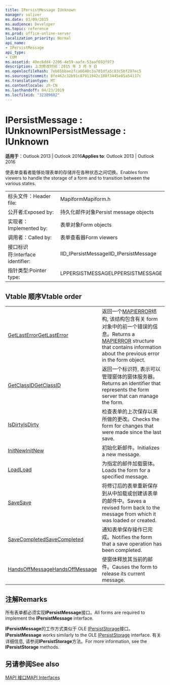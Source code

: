 ```yaml
---
title: IPersistMessage IUnknown
manager: soliver
ms.date: 03/09/2015
ms.audience: Developer
ms.topic: reference
ms.prod: office-online-server
localization_priority: Normal
api_name:
- IPersistMessage
api_type:
- COM
ms.assetid: 40ec6dd4-2206-4e59-aafe-53aaf693f973
description: 上次修改时间：2015 年 3 月 9 日
ms.openlocfilehash: 7eb65bbae2fca6648c3a701dfa5c83c5bf297ec5
ms.sourcegitcommit: 8fe462c32b91c87911942c188f3445e85a54137c
ms.translationtype: MT
ms.contentlocale: zh-CN
ms.lasthandoff: 04/23/2019
ms.locfileid: "32309602"
---
```

# <a name="ipersistmessage--iunknown"></a><span data-ttu-id="eabf6-103">IPersistMessage : IUnknown</span><span class="sxs-lookup"><span data-stu-id="eabf6-103">IPersistMessage : IUnknown</span></span>

  
  
<span data-ttu-id="eabf6-104">**适用于**：Outlook 2013 | Outlook 2016</span><span class="sxs-lookup"><span data-stu-id="eabf6-104">**Applies to**: Outlook 2013 | Outlook 2016</span></span> 
  
<span data-ttu-id="eabf6-105">使表单查看者能够处理表单的存储并在各种状态之间切换。</span><span class="sxs-lookup"><span data-stu-id="eabf6-105">Enables form viewers to handle the storage of a form and to transition between the various states.</span></span>
  
|||
|:-----|:-----|
|<span data-ttu-id="eabf6-106">标头文件：</span><span class="sxs-lookup"><span data-stu-id="eabf6-106">Header file:</span></span>  <br/> |<span data-ttu-id="eabf6-107">Mapiform</span><span class="sxs-lookup"><span data-stu-id="eabf6-107">Mapiform.h</span></span>  <br/> |
|<span data-ttu-id="eabf6-108">公开者:</span><span class="sxs-lookup"><span data-stu-id="eabf6-108">Exposed by:</span></span>  <br/> |<span data-ttu-id="eabf6-109">持久化邮件对象</span><span class="sxs-lookup"><span data-stu-id="eabf6-109">Persist message objects</span></span>  <br/> |
|<span data-ttu-id="eabf6-110">实现者：</span><span class="sxs-lookup"><span data-stu-id="eabf6-110">Implemented by:</span></span>  <br/> |<span data-ttu-id="eabf6-111">表单对象</span><span class="sxs-lookup"><span data-stu-id="eabf6-111">Form objects</span></span>  <br/> |
|<span data-ttu-id="eabf6-112">调用者：</span><span class="sxs-lookup"><span data-stu-id="eabf6-112">Called by:</span></span>  <br/> |<span data-ttu-id="eabf6-113">表单查看器</span><span class="sxs-lookup"><span data-stu-id="eabf6-113">Form viewers</span></span>  <br/> |
|<span data-ttu-id="eabf6-114">接口标识符:</span><span class="sxs-lookup"><span data-stu-id="eabf6-114">Interface identifier:</span></span>  <br/> |<span data-ttu-id="eabf6-115">IID_IPersistMessage</span><span class="sxs-lookup"><span data-stu-id="eabf6-115">IID_IPersistMessage</span></span>  <br/> |
|<span data-ttu-id="eabf6-116">指针类型:</span><span class="sxs-lookup"><span data-stu-id="eabf6-116">Pointer type:</span></span>  <br/> |<span data-ttu-id="eabf6-117">LPPERSISTMESSAGE</span><span class="sxs-lookup"><span data-stu-id="eabf6-117">LPPERSISTMESSAGE</span></span>  <br/> |
   
## <a name="vtable-order"></a><span data-ttu-id="eabf6-118">Vtable 顺序</span><span class="sxs-lookup"><span data-stu-id="eabf6-118">Vtable order</span></span>

|||
|:-----|:-----|
|[<span data-ttu-id="eabf6-119">GetLastError</span><span class="sxs-lookup"><span data-stu-id="eabf6-119">GetLastError</span></span>](ipersistmessage-getlasterror.md) <br/> |<span data-ttu-id="eabf6-120">返回一个[MAPIERROR](mapierror.md)结构, 该结构包含有关 form 对象中的前一个错误的信息。</span><span class="sxs-lookup"><span data-stu-id="eabf6-120">Returns a [MAPIERROR](mapierror.md) structure that contains information about the previous error in the form object.</span></span>  <br/> |
|[<span data-ttu-id="eabf6-121">GetClassID</span><span class="sxs-lookup"><span data-stu-id="eabf6-121">GetClassID</span></span>](ipersistmessage-getclassid.md) <br/> |<span data-ttu-id="eabf6-122">返回一个标识符, 表示可以管理窗体的窗体服务器。</span><span class="sxs-lookup"><span data-stu-id="eabf6-122">Returns an identifier that represents the form server that can manage the form.</span></span>  <br/> |
|[<span data-ttu-id="eabf6-123">IsDirty</span><span class="sxs-lookup"><span data-stu-id="eabf6-123">IsDirty</span></span>](ipersistmessage-isdirty.md) <br/> |<span data-ttu-id="eabf6-124">检查表单的上次保存以来所做的更改。</span><span class="sxs-lookup"><span data-stu-id="eabf6-124">Checks the form for changes that were made since the last save.</span></span>  <br/> |
|[<span data-ttu-id="eabf6-125">InitNew</span><span class="sxs-lookup"><span data-stu-id="eabf6-125">InitNew</span></span>](ipersistmessage-initnew.md) <br/> |<span data-ttu-id="eabf6-126">初始化新邮件。</span><span class="sxs-lookup"><span data-stu-id="eabf6-126">Initializes a new message.</span></span>  <br/> |
|[<span data-ttu-id="eabf6-127">Load</span><span class="sxs-lookup"><span data-stu-id="eabf6-127">Load</span></span>](ipersistmessage-load.md) <br/> |<span data-ttu-id="eabf6-128">为指定的邮件加载窗体。</span><span class="sxs-lookup"><span data-stu-id="eabf6-128">Loads the form for a specified message.</span></span>  <br/> |
|[<span data-ttu-id="eabf6-129">Save</span><span class="sxs-lookup"><span data-stu-id="eabf6-129">Save</span></span>](ipersistmessage-save.md) <br/> |<span data-ttu-id="eabf6-130">将修订后的表单重新保存到从中加载或创建该表单的邮件中。</span><span class="sxs-lookup"><span data-stu-id="eabf6-130">Saves a revised form back to the message from which it was loaded or created.</span></span>  <br/> |
|[<span data-ttu-id="eabf6-131">SaveCompleted</span><span class="sxs-lookup"><span data-stu-id="eabf6-131">SaveCompleted</span></span>](ipersistmessage-savecompleted.md) <br/> |<span data-ttu-id="eabf6-132">通知表单保存操作已完成。</span><span class="sxs-lookup"><span data-stu-id="eabf6-132">Notifies the form that a save operation has been completed.</span></span>  <br/> |
|[<span data-ttu-id="eabf6-133">HandsOffMessage</span><span class="sxs-lookup"><span data-stu-id="eabf6-133">HandsOffMessage</span></span>](ipersistmessage-handsoffmessage.md) <br/> |<span data-ttu-id="eabf6-134">使窗体释放其当前的邮件。</span><span class="sxs-lookup"><span data-stu-id="eabf6-134">Causes the form to release its current message.</span></span>  <br/> |
   
## <a name="remarks"></a><span data-ttu-id="eabf6-135">注解</span><span class="sxs-lookup"><span data-stu-id="eabf6-135">Remarks</span></span>

<span data-ttu-id="eabf6-136">所有表单都必须实现**IPersistMessage**接口。</span><span class="sxs-lookup"><span data-stu-id="eabf6-136">All forms are required to implement the **IPersistMessage** interface.</span></span> 
  
 <span data-ttu-id="eabf6-137">**IPersistMessage**的工作方式类似于 OLE [IPersistStorage](https://msdn.microsoft.com/library/1c1a20fc-c101-4cbc-a7a6-30613aa387d7%28Office.15%29.aspx)接口。</span><span class="sxs-lookup"><span data-stu-id="eabf6-137">**IPersistMessage** works similarly to the OLE [IPersistStorage](https://msdn.microsoft.com/library/1c1a20fc-c101-4cbc-a7a6-30613aa387d7%28Office.15%29.aspx) interface.</span></span> <span data-ttu-id="eabf6-138">有关详细信息, 请参阅**IPersistStorage**方法。</span><span class="sxs-lookup"><span data-stu-id="eabf6-138">For more information, see the **IPersistStorage** methods.</span></span> 
  
## <a name="see-also"></a><span data-ttu-id="eabf6-139">另请参阅</span><span class="sxs-lookup"><span data-stu-id="eabf6-139">See also</span></span>



[<span data-ttu-id="eabf6-140">MAPI 接口</span><span class="sxs-lookup"><span data-stu-id="eabf6-140">MAPI Interfaces</span></span>](mapi-interfaces.md)

